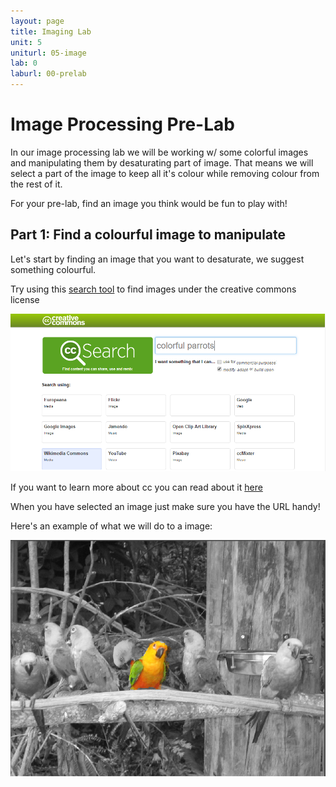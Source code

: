 ```yaml
---
layout: page
title: Imaging Lab
unit: 5
uniturl: 05-image
lab: 0
laburl: 00-prelab
---
```


Image Processing Pre-Lab
====================

In our image processing lab we will be working w/ some colorful images and manipulating them by desaturating part of image. That means we will select a part of the image to keep all it's colour while removing colour from the rest of it. 

For your pre-lab, find an image you think would be fun to play with!

Part 1: Find a colourful image to manipulate
--------------------------------------------

Let's start by finding an image that you want to desaturate, we suggest something colourful.

Try using this [search tool](https://search.creativecommons.org/) to find images under the creative commons license

![cc_search](cc.png)

If you want to learn more about cc you can read about it [here](https://creativecommons.org/about/)

When you have selected an image just make sure you have the URL handy!

Here's an example of what we will do to a image:

![final_image](final_image.png) 


